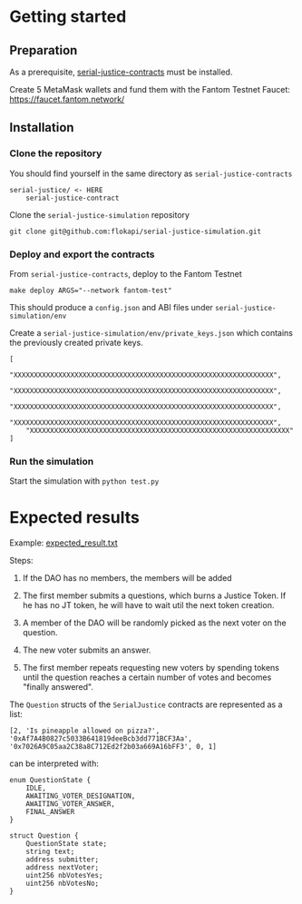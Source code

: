 # Getting started

## Preparation

As a prerequisite, [serial-justice-contracts](https://github.com/flokapi/serial-justice-contracts) must be installed. 



Create 5 MetaMask wallets and fund them with the Fantom Testnet Faucet:  https://faucet.fantom.network/



## Installation

### Clone the repository

You should find yourself in the same directory as `serial-justice-contracts`

````
serial-justice/ <- HERE
	serial-justice-contract
````



Clone the `serial-justice-simulation` repository

````
git clone git@github.com:flokapi/serial-justice-simulation.git
````



### Deploy and export the contracts

From `serial-justice-contracts`, deploy to the Fantom Testnet

````
make deploy ARGS="--network fantom-test"
````

This should produce a `config.json` and ABI files under `serial-justice-simulation/env`



Create a `serial-justice-simulation/env/private_keys.json`  which contains the previously created private keys.

````
[
    "XXXXXXXXXXXXXXXXXXXXXXXXXXXXXXXXXXXXXXXXXXXXXXXXXXXXXXXXXXXXXXXX",
    "XXXXXXXXXXXXXXXXXXXXXXXXXXXXXXXXXXXXXXXXXXXXXXXXXXXXXXXXXXXXXXXX",
    "XXXXXXXXXXXXXXXXXXXXXXXXXXXXXXXXXXXXXXXXXXXXXXXXXXXXXXXXXXXXXXXX",
    "XXXXXXXXXXXXXXXXXXXXXXXXXXXXXXXXXXXXXXXXXXXXXXXXXXXXXXXXXXXXXXXX",
    "XXXXXXXXXXXXXXXXXXXXXXXXXXXXXXXXXXXXXXXXXXXXXXXXXXXXXXXXXXXXXXXX"
]
````



### Run the simulation

Start the simulation with `python test.py`



# Expected results

Example: [expected_result.txt](./doc/expected_result.txt)

Steps:

1. If the DAO has no members, the members will be added

2. The first member submits a questions, which burns a Justice Token. If he has no JT token, he will have to wait util the next token creation.

3. A member of the DAO will be randomly picked as the next voter on the question.

4. The new voter submits an answer.

5. The first member repeats requesting new voters by spending tokens until the question reaches a certain number of votes and becomes "finally answered".



The `Question` structs of the `SerialJustice` contracts are represented as a list:

````
[2, 'Is pineapple allowed on pizza?', '0xAf7A4B0827c5033B641819deeBcb3dd771BCF3Aa', '0x7026A9C05aa2C38a8C712Ed2f2b03a669A16bFF3', 0, 1]
````

can be interpreted with:

````solidity
enum QuestionState {
    IDLE,
    AWAITING_VOTER_DESIGNATION,
    AWAITING_VOTER_ANSWER,
    FINAL_ANSWER
}

struct Question {
    QuestionState state;
    string text;
    address submitter;
    address nextVoter;
    uint256 nbVotesYes;
    uint256 nbVotesNo;
}
````